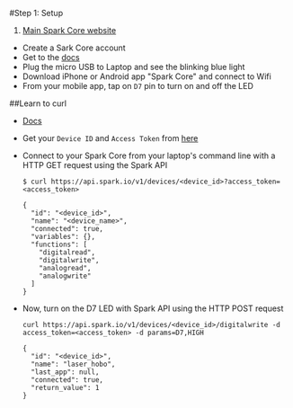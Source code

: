 #Step 1: Setup

1. [Main Spark Core website](https://www.spark.io/)
- Create a Sark Core account
- Get to the [docs](http://docs.spark.io/start/)
- Plug the micro USB to Laptop and see the blinking blue light
- Download iPhone or Android app "Spark Core" and connect to Wifi
- From your mobile app, tap on `D7` pin to turn on and off the LED

##Learn to curl

- [Docs](http://docs.spark.io/api/)
- Get your `Device ID` and `Access Token` from [here](https://www.spark.io/build/new#cores)
- Connect to your Spark Core from your laptop's command line with a HTTP GET request using the Spark API

  ```
  $ curl https://api.spark.io/v1/devices/<device_id>?access_token=<access_token>

  {
    "id": "<device_id>",
    "name": "<device_name>",
    "connected": true,
    "variables": {},
    "functions": [
      "digitalread",
      "digitalwrite",
      "analogread",
      "analogwrite"
    ]
  }
  ```
- Now, turn on the D7 LED with Spark API using the HTTP POST request

  ```
  curl https://api.spark.io/v1/devices/<device_id>/digitalwrite -d access_token=<access_token> -d params=D7,HIGH

  {
    "id": "<device_id>",
    "name": "laser_hobo",
    "last_app": null,
    "connected": true,
    "return_value": 1
  }
  ```
